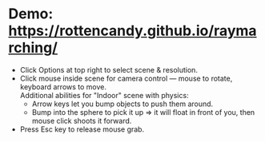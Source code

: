# Demo: https://rottencandy.github.io/raymarching/

- Click Options at top right to select scene & resolution.
- Click mouse inside scene for camera control — mouse to rotate, keyboard arrows to move.  
  Additional abilities for "Indoor" scene with physics:
  - Arrow keys let you bump objects to push them around.
  - Bump into the sphere to pick it up => it will float in front of you, then mouse click shoots it forward.
- Press Esc key to release mouse grab.
